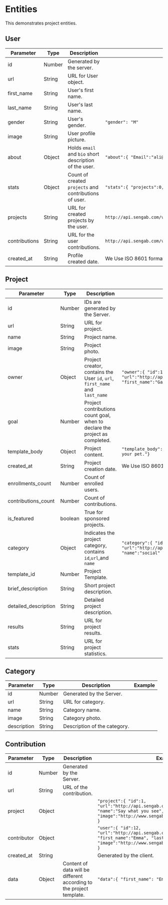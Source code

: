 # Entities
This demonstrates project entities.

## User
Parameter | Type | Description | Example
--------- | ---- | ----- | -----
id | Number  | Generated by the server.   |
url | String | URL for User object. |
first_name | String |  User's first name. |
last_name  | String |  User's last name. |
gender | String | User's gender. | `"gender": "M"`
image | String | User profile picture. |
about | Object | Holds `email` and `bio` short description of the user. |  `"about":{ "Email":"ali@allam.com", "bio":null }`
stats | Object |Count of created `projects` and contributions of user. |  `"stats":{ "projects":0, "contributions":5 }`
projects | String | URL for created projects by the user. |   `http://api.sengab.com/v1/users/user::14/created_projects`
contributions | String | URL for the user contributions. |  `http://api.sengab.com/v1/users/user::14/contributions`
created_at | String | Profile created date. | We Use ISO 8601 format.

## Project
Parameter | Type | Description | Example
--------- | ---- | ----- | -----
id | Number   | IDs are generated by the Server.|
url | String | URL for project. |
name | String |  Project name.|
image | String | Project photo. |
owner | Object | Project creator, contains the User `id`, `url`, `first_name` and `last_name`  |`"owner":{ "id":11, "url":"http://api.sengab.com/v1/users/11", "first_name":"Galileo", "last_name":"Galileo" }`
goal | Number | Project contributions count goal, when to declare the project as completed. |
template_body | Object | Project content. | `"template_body":{ "image_title":"Take a photo of your pet."}`
created_at | String | Project creation date. | We Use ISO 8601 format.
enrollments_count | Number | Count of enrolled users.|  
contributions_count | Number | Count of contributions.|
is_featured | boolean | True for sponsored projects. |
category | Object | Indicates the project category, contains `id`,`url`,and `name` |`"category":{ "id":210, "url":"http://api.sengab.com/v1/categories/210", "name":"social" }`
template_id | Number | Project Template. |
brief_description | String | Short project description. |
detailed_description | String  | Detailed project description. |
results | String | URL for project results. |
stats | String | URL for project statistics. |

## Category
Parameter | Type | Description | Example
--------- | ---- | ----------- | -----
id | Number   | Generated by the Server. |
url | String | URL for category. |
name | String | Category name. |
image | String | Category photo. |
description | String | Description of the category.  |

## Contribution
Parameter | Type | Description | Example
--------- | ---- | ----- | -----
id | Number | Generated by the Server. |
url | String | URL of the contribution. |
project | Object | | `"project":{ "id":1, "url":"http://api.sengab.com/v1/projects/1", "name":"Say what you see", "image":"http://www.sengab.com/projects_images/1.jpg" }` |
contributor | Object  | | `"user":{ "id":12, "url":"http://api.sengab.com/v1/users/12", "first_name":"Emma", "last_name":"Watson", "image":"http://www.sengab.com/projects_images/12.jpg" }` |
created_at | String | | Generated by the client. | 2016-01-14T04:33:35Z
data | Object | Content of data will be different according to the project template. | `"data":{ "first_name": "Emma", "last_name": "Watson" }`
